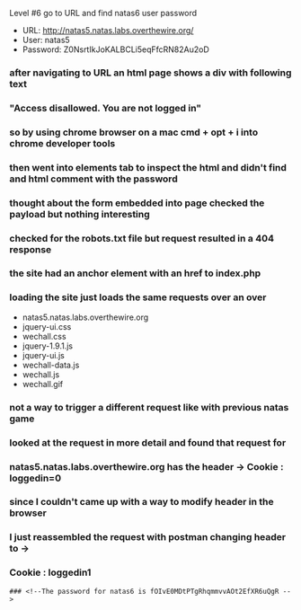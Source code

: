 Level #6 go to URL and find natas6 user password

- URL: http://natas5.natas.labs.overthewire.org/
- User: natas5
- Password: Z0NsrtIkJoKALBCLi5eqFfcRN82Au2oD

### after navigating to URL an html page shows a div with following text
### "Access disallowed. You are not logged in"
### so by using chrome browser on a mac cmd + opt + i into chrome developer tools
### then went into elements tab to inspect the html and didn't find and html comment with the password
### thought about the form embedded into page checked the payload but nothing interesting
### checked for the robots.txt file but request resulted in a 404 response
### the site had an anchor element with an href to index.php
### loading the site just loads the same requests over an over
- natas5.natas.labs.overthewire.org
- jquery-ui.css
- wechall.css
- jquery-1.9.1.js
- jquery-ui.js
- wechall-data.js
- wechall.js
- wechall.gif
### not a way to trigger a different request like with previous natas game
### looked at the request in more detail and found that request for
### natas5.natas.labs.overthewire.org has the header -> Cookie : loggedin=0
### since I couldn't came up with a way to modify header in the browser
### I just reassembled the request with postman changing header to ->
### Cookie : loggedin1
```
### <!--The password for natas6 is fOIvE0MDtPTgRhqmmvvAOt2EfXR6uQgR -->
